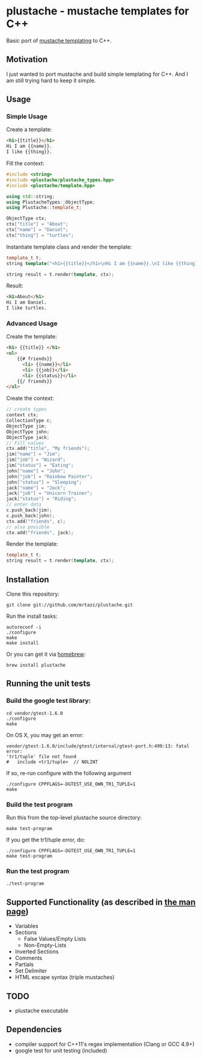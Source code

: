 # plustache - mustache templates for C++
Basic port of [mustache templating](http://mustache.github.com) to C++.

## Motivation
I just wanted to port mustache and build simple templating for C++.
And I am still trying hard to keep it simple.

## Usage

### Simple Usage
Create a template:

```html
<h1>{{title}}</h1>
Hi I am {{name}}.
I like {{thing}}.
```

Fill the context:

```C++
#include <string>
#include <plustache/plustache_types.hpp>
#include <plustache/template.hpp>

using std::string;
using PlustacheTypes::ObjectType;
using Plustache::template_t;

ObjectType ctx;
ctx["title"] = "About";
ctx["name"] = "Daniel";
ctx["thing"] = "turtles";
```

Instantiate template class and render the template:

```C++
template_t t;
string template("<h1>{{title}}</h1>\nHi I am {{name}}.\nI like {{thing}}.");

string result = t.render(template, ctx);
```

Result:

```html
<h1>About</h1>
Hi I am Daniel.
I like turtles.
```

### Advanced Usage
Create the template:

```html
<h1> {{title}} </h1>
<ul>
    {{# friends}}
      <li> {{name}}</li>
      <li> {{job}}</li>
      <li> {{status}}</li>
    {{/ friends}}
</ul>
```

Create the context:

```C++
// create types
context ctx;
CollectionType c;
ObjectType jim;
ObjectType john;
ObjectType jack;
// Fill values
ctx.add("title", "My friends");
jim["name"] = "Jim";
jim["job"] = "Wizard";
jim["status"] = "Eating";
john["name"] = "John";
john["job"] = "Rainbow Painter";
john["status"] = "Sleeping";
jack["name"] = "Jack";
jack["job"] = "Unicorn Trainer";
jack["status"] = "Riding";
// enter data
c.push_back(jim);
c.push_back(john);
ctx.add("friends", c);
// also possible
ctx.add("friends", jack);
```

Render the template:

```C++
template_t t;
string result = t.render(template, ctx);
```

## Installation
Clone this repository:

    git clone git://github.com/mrtazz/plustache.git

Run the install tasks:

    autoreconf -i
    ./configure
    make
    make install

Or you can get it via [homebrew](http://github.com/mxcl/homebrew):

    brew install plustache

## Running the unit tests

### Build the google test library:

    cd vendor/gtest-1.6.0
    ./configure
    make

On OS X, you may get an error:

    vendor/gtest-1.6.0/include/gtest/internal/gtest-port.h:499:13: fatal error:
    'tr1/tuple' file not found
    #   include <tr1/tuple>  // NOLINT

If so, re-run configure with the following argument

    ./configure CPPFLAGS=-DGTEST_USE_OWN_TR1_TUPLE=1
    make

### Build the test program

Run this from the top-level plustache source directory:

    make test-program

If you get the tr1/tuple error, do:

    ./configure CPPFLAGS=-DGTEST_USE_OWN_TR1_TUPLE=1
    make test-program

### Run the test program

    ./test-program


## Supported Functionality (as described in [the man page](http://mustache.github.com/mustache.5.html))
* Variables
* Sections
  * False Values/Empty Lists
  * Non-Empty-Lists
* Inverted Sections
* Comments
* Partials
* Set Delimiter
* HTML escape syntax (triple mustaches)

## TODO
* plustache executable

## Dependencies
* compiler support for C++11's regex implementation (Clang or GCC 4.9+)
* google test for unit testing (included)
